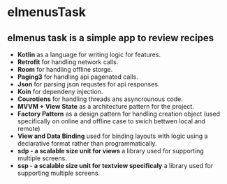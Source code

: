# elmenusTask
## elmenus task is a simple app to review recipes

- **Kotlin** as a language for writing logic for features.
- **Retrofit** for handling network calls.
- **Room** for handling offline storge.
- **Paging3** for handling api pagenated calls.
- **Json** for parsing json requstes for api responses.
- **Koin** for dependeny injection.
- **Courotiens** for handling threads ans asyncrounous code.
- **MVVM + View State** as a architecture pattern for the project.
- **Factory Pattern** as a design pattern for handling creation object (used specifically on online and offline case to swich bettwen local and remote)
- **View and Data Binding** used for binding layouts with logic using a declarative format rather than programmatically.
- **sdp - a scalable size unit for views** a library used for supporting multiple screens.
- **ssp - a scalable size unit for textview specificaly** a library used for supporting multiple screens.
